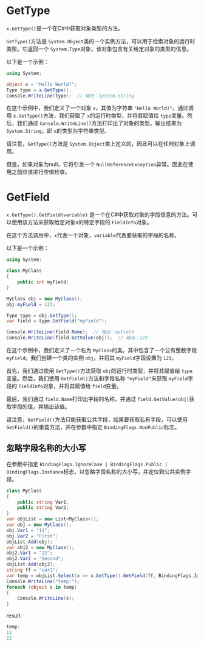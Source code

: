 # GetType

`x.GetType()`是一个在C#中获取对象类型的方法。

`GetType()`方法是 `System.Object`类的一个实例方法，可以用于检索对象的运行时类型。它返回一个 `System.Type`对象，该对象包含有关给定对象的类型的信息。

以下是一个示例：

```csharp
using System;

object x = "Hello World!";
Type type = x.GetType();
Console.WriteLine(type);  // 输出：System.String
```

在这个示例中，我们定义了一个对象 `x`，其值为字符串 `"Hello World!"`。通过调用 `x.GetType()`方法，我们获取了 `x`的运行时类型，并将其赋值给 `type`变量。然后，我们通过 `Console.WriteLine()`方法打印出了对象的类型。输出结果为 `System.String`，即 `x`的类型为字符串类型。

请注意，`GetType()`方法是 `System.Object`类上定义的，因此可以在任何对象上调用。

但是，如果对象为null，它将引发一个 `NullReferenceException`异常。因此在使用之前应该进行空值检查。

# GetField

`x.GetType().GetField(variable)` 是一个在C#中获取对象的字段信息的方法。可以使用该方法来获取给定对象x的特定字段的 `FieldInfo`对象。

在这个方法调用中，`x`代表一个对象，`variable`代表要获取的字段的名称。

以下是一个示例：

```csharp
using System;

class MyClass
{
    public int myField;
}

MyClass obj = new MyClass();
obj.myField = 123;

Type type = obj.GetType();
var field = type.GetField("myField");

Console.WriteLine(field.Name);  // 输出：myField
Console.WriteLine(field.GetValue(obj));  // 输出：123
```

在这个示例中，我们定义了一个名为 `MyClass`的类，其中包含了一个公有整数字段 `myField`。我们创建一个类的实例 `obj`，并将其 `myField`字段设置为 `123`。

首先，我们通过使用 `GetType()`方法获取 `obj`的运行时类型，并将其赋值给 `type`变量。然后，我们使用 `GetField()`方法和字段名称 `"myField"`来获取 `myField`字段的 `FieldInfo`对象，并将其赋值给 `field`变量。

最后，我们通过 `field.Name`打印出字段的名称，并通过 `field.GetValue(obj)`获取字段的值，并输出该值。

请注意，`GetField()`方法只能获取公共字段，如果要获取私有字段，可以使用 `GetField()`的重载方法，并在参数中指定 `BindingFlags.NonPublic`标志。

## 忽略字段名称的大小写

在参数中指定 `BindingFlags.IgnoreCase | BindingFlags.Public | BindingFlags.Instance`标志，以忽略字段名称的大小写，并定位到公共实例字段。

```csharp
class MyClass
{
    public string Var1;
    public string Var2;
}
var objList = new List<MyClass>();
var obj = new MyClass();
obj.Var1 = "11";
obj.Var2 = "First";
objList.Add(obj);
var obj2 = new MyClass();
obj2.Var1 = "22";
obj2.Var2 = "Second";
objList.Add(obj2);
string ff = "var1";
var temp = objList.Select(x => x.GetType().GetField(ff, BindingFlags.IgnoreCase | BindingFlags.Public | BindingFlags.Instance).GetValue(x));
Console.WriteLine("temp:");
foreach (object s in temp)
{
    Console.WriteLine(s);
}
```

result

```csharp
temp:
11
22
```
